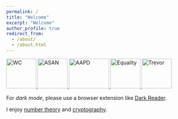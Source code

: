 ```yaml
---
permalink: /
title: "Welcome"
excerpt: "Welcome"
author_profile: true
redirect_from: 
  - /about/
  - /about.html
---
```


<p>
<a href="https://www.worldcancerday.org/">
     <img alt="WC" src="https://gkorpal.github.io/images/cancer.png"
       width="80" height="80" class="center">
  </a>
  <a href="https://autismacceptance.com/">
     <img alt="ASAN" src="https://gkorpal.github.io/images/ASAN_icon.jpg"
       width="80" height="80" class="center">
  </a>
  <a href="https://www.aapd.com/">
     <img alt="AAPD" src="https://gkorpal.github.io/images/disability_pride.png"
       width="107" height="80" class="center">
  </a>
  <a href="https://www.aclu.org/">
     <img alt="Equality" src="https://gkorpal.github.io/images/HumanRights.png"
       width="80" height="80" class="center">
  </a>
  <a href="https://www.thetrevorproject.org/">
     <img alt="Trevor" src="https://gkorpal.github.io/images/trevor.jpg"
       width="80" height="80" class="center">
  </a>  
 </p>


For *dark mode*, please use a browser extension like [Dark Reader](https://darkreader.org/).

I enjoy [number theory](https://gkorpal.github.io/reading/book-list#number-theory) and [cryptography](https://gkorpal.github.io/jottings/#cryptography).

<!---

<img align="left" width="350" height="450" src="https://www.smbc-comics.com/comics/1464966334-20160603.png">

[Beavers, Birds, and Frogs](https://web.archive.org/web/20241206080905/https://sites.math.rutgers.edu/~zeilberg/Opinion95.html)

[Explorers, Alchemists, Wrestlers and Detectives](https://web.archive.org/web/20241216173449/https://www.dam.brown.edu/people/mumford/blog/2015/MathBeautyBrain.html)
--->
